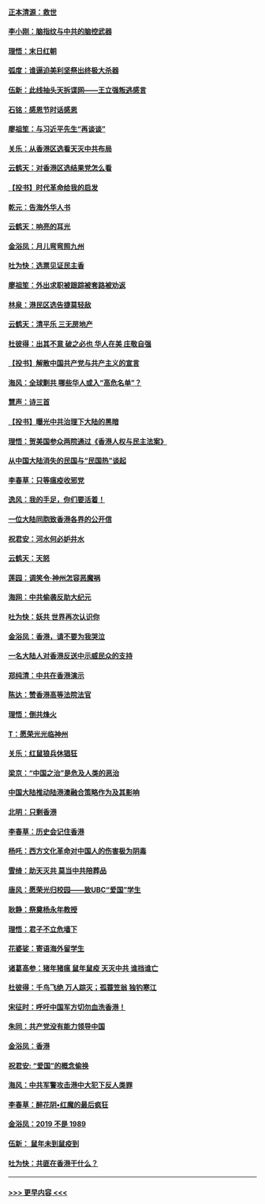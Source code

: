 #### [正本清源：救世](../pages/nsc993/n11689134.md?t=11291522) 
#### [李小刚：脑指纹与中共的脑控武器](../pages/nsc993/n11688900.md?t=11291522) 
#### [理悟：末日红朝](../pages/nsc993/n11688829.md?t=11291522) 
#### [弧度：谁逼迫美利坚祭出终极大杀器](../pages/nsc993/n11688735.md?t=11291522) 
#### [伍新：此线抽头天拆谍网——王立强叛逃感言](../pages/nsc993/n11687981.md?t=11291522) 
#### [石铭：感恩节时话感恩](../pages/nsc993/n11687568.md?t=11291522) 
#### [廖祖笙：与习近平先生“再谈谈”](../pages/nsc993/n11687005.md?t=11291522) 
#### [关乐：从香港区选看天灭中共布局](../pages/nsc993/n11686647.md?t=11291522) 
#### [云鹤天：对香港区选结果党怎么看](../pages/nsc993/n11686216.md?t=11291522) 
#### [【投书】时代革命给我的启发](../pages/nsc993/n11684287.md?t=11291522) 
#### [乾元：告海外华人书](../pages/nsc993/n11684044.md?t=11291522) 
#### [云鹤天：响亮的耳光](../pages/nsc993/n11684254.md?t=11291522) 
#### [金浴凤：月儿弯弯照九州](../pages/nsc993/n11684231.md?t=11291522) 
#### [吐为快：选票见证民主香](../pages/nsc993/n11684206.md?t=11291522) 
#### [廖祖笙：外出求职被跟踪被套路被劝返](../pages/nsc993/n11683874.md?t=11291522) 
#### [林泉：港民区选告捷莫轻敌](../pages/nsc993/n11683930.md?t=11291522) 
#### [云鹤天：清平乐 三无房地产](../pages/nsc993/n11681521.md?t=11291522) 
#### [杜彼得：出其不意 破之必也 华人在美 庄敬自强](../pages/nsc993/n11679554.md?t=11291522) 
#### [【投书】解散中国共产党与共产主义的宣言](../pages/nsc993/n11679177.md?t=11291522) 
#### [海风：全球剿共 哪些华人或入“高危名单”？](../pages/nsc993/n11678617.md?t=11291522) 
#### [慧声：诗三首](../pages/nsc993/n11678848.md?t=11291522) 
#### [【投书】曝光中共治理下大陆的黑暗](../pages/nsc993/n11678674.md?t=11291522) 
#### [理悟：贺美国参众两院通过《香港人权与民主法案》](../pages/nsc993/n11678104.md?t=11291522) 
#### [从中国大陆消失的民国与“民国热”谈起](../pages/nsc993/n11678075.md?t=11291522) 
#### [李春草：只等瘟疫收邪党](../pages/nsc993/n11677308.md?t=11291522) 
#### [逸风：我的手足，你们要活着！](../pages/nsc993/n11676352.md?t=11291522) 
#### [一位大陆同胞致香港各界的公开信](../pages/nsc993/n11675761.md?t=11291522) 
#### [祝君安：河水何必妒井水](../pages/nsc993/n11675746.md?t=11291522) 
#### [云鹤天：天怒](../pages/nsc993/n11675718.md?t=11291522) 
#### [莲园：调笑令‧神州怎容恶魔祸](../pages/nsc993/n11675648.md?t=11291522) 
#### [海网：中共偷袭反助大纪元](../pages/nsc993/n11673515.md?t=11291522) 
#### [吐为快：妖共 世界再次认识你](../pages/nsc993/n11673506.md?t=11291522) 
#### [金浴凤：香港，请不要为我哭泣](../pages/nsc993/n11673248.md?t=11291522) 
#### [一名大陆人对香港反送中示威民众的支持](../pages/nsc993/n11672615.md?t=11291522) 
#### [郑纯清：中共在香港演示](../pages/nsc993/n11670539.md?t=11291522) 
#### [陈达：赞香港高等法院法官](../pages/nsc993/n11669542.md?t=11291522) 
#### [理悟：倒共烽火](../pages/nsc993/n11668844.md?t=11291522) 
#### [T：愿荣光光临神州](../pages/nsc993/n11668421.md?t=11291522) 
#### [关乐：红鼠狼兵休猖狂](../pages/nsc993/n11668378.md?t=11291522) 
#### [梁京：“中国之治”是危及人类的恶治](../pages/nsc993/n11668328.md?t=11291522) 
#### [中国大陆推动陆港澳融合策略作为及其影响](../pages/nsc993/n11668157.md?t=11291522) 
#### [北明：只剩香港](../pages/nsc993/n11668002.md?t=11291522) 
#### [李春草：历史会记住香港](../pages/nsc993/n11667927.md?t=11291522) 
#### [杨吒：西方文化革命对中国人的伤害极为阴毒](../pages/nsc993/n11664521.md?t=11291522) 
#### [雪绮：助天灭共 莫当中共陪葬品](../pages/nsc993/n11662650.md?t=11291522) 
#### [唐风：愿荣光归校园——致UBC“爱国”学生](../pages/nsc993/n11662194.md?t=11291522) 
#### [耿静：祭奠杨永年教授](../pages/nsc993/n11662514.md?t=11291522) 
#### [理悟：君子不立危墙下](../pages/nsc993/n11662172.md?t=11291522) 
#### [花婆娑：寄语海外留学生](../pages/nsc993/n11662121.md?t=11291522) 
#### [诸葛高参：猪年猪瘟 鼠年鼠疫 天灭中共 谁挡谁亡](../pages/nsc993/n11661980.md?t=11291522) 
#### [杜彼得：千鸟飞绝 万人踪灭；孤蓑笠翁 独钓寒江](../pages/nsc993/n11661170.md?t=11291522) 
#### [宋征时：呼吁中国军方切勿血洗香港！](../pages/nsc993/n11415318.md?t=11291522) 
#### [朱同：共产党没有能力领导中国](../pages/nsc993/n11660421.md?t=11291522) 
#### [金浴凤：香港](../pages/nsc993/n11660419.md?t=11291522) 
#### [祝君安: “爱国”的概念偷换](../pages/nsc993/n11659706.md?t=11291522) 
#### [海风：中共军警攻击港中大犯下反人类罪](../pages/nsc993/n11659632.md?t=11291522) 
#### [李春草：醉花阴•红魔的最后疯狂](../pages/nsc993/n11659287.md?t=11291522) 
#### [金浴凤：2019 不是 1989](../pages/nsc993/n11657663.md?t=11291522) 
#### [伍新： 鼠年未到鼠疫到](../pages/nsc993/n11655098.md?t=11291522) 
#### [吐为快：共匪在香港干什么？](../pages/nsc993/n11654891.md?t=11291522) 

----
#### [ >>> 更早内容 <<< ](../indexes/nsc993-earlier.md)
